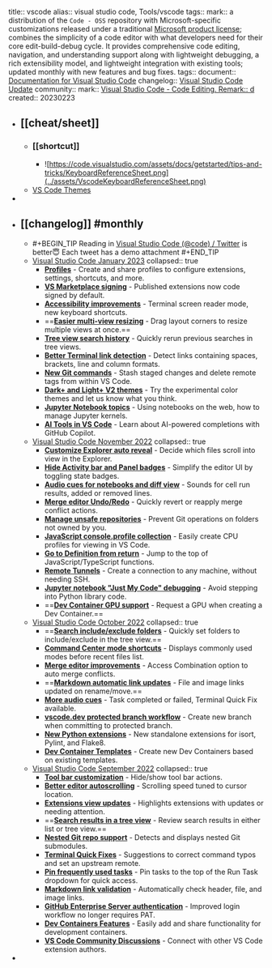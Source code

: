 title:: vscode
alias:: visual studio code, Tools/vscode
tags::
mark:: a distribution of the `Code - OSS` repository with Microsoft-specific customizations released under a traditional [Microsoft product license](https://code.visualstudio.com/License/); combines the simplicity of a code editor with what developers need for their core edit-build-debug cycle. It provides comprehensive code editing, navigation, and understanding support along with lightweight debugging, a rich extensibility model, and lightweight integration with existing tools; updated monthly with new features and bug fixes. 
tags:: 
document:: [Documentation for Visual Studio Code](https://code.visualstudio.com/docs)
changelog:: [Visual Studio Code Update](https://code.visualstudio.com/updates/)
community:: 
mark:: [Visual Studio Code - Code Editing. Remark:: d](https://code.visualstudio.com/)
created:: 20230223

- ## [[cheat/sheet]]
  - ### [[shortcut]]
    - ![https://code.visualstudio.com/assets/docs/getstarted/tips-and-tricks/KeyboardReferenceSheet.png](../assets/VscodeKeyboardReferenceSheet.png)
  - [VS Code Themes](https://vscodethemes.com/)
-
- ## [[changelog]] #monthly
  - #+BEGIN_TIP
    Reading in [Visual Studio Code (@code) / Twitter](https://twitter.com/code) is better😇
    Each tweet has a demo attachment
    #+END_TIP
  - [Visual Studio Code January 2023](https://code.visualstudio.com/updates/v1_75)
    collapsed:: true
    - **[Profiles](https://code.visualstudio.com/updates/v1_75#_profiles)** - Create and share profiles to configure extensions, settings, shortcuts, and more.
    - **[VS Marketplace signing](https://code.visualstudio.com/updates/v1_75#_vs-marketplace-extension-signing)** - Published extensions now code signed by default.
    - **[Accessibility improvements](https://code.visualstudio.com/updates/v1_75#_accessibility)** - Terminal screen reader mode, new keyboard shortcuts.
    - ==**[Easier multi-view resizing](https://code.visualstudio.com/updates/v1_75#_workbench)** - Drag layout corners to resize multiple views at once.==
    - **[Tree view search history](https://code.visualstudio.com/updates/v1_75#_tree-find-history)** - Quickly rerun previous searches in tree views.
    - **[Better Terminal link detection](https://code.visualstudio.com/updates/v1_75#_link-improvements)** - Detect links containing spaces, brackets, line and column formats.
    - **[New Git commands](https://code.visualstudio.com/updates/v1_75#_new-commands)** - Stash staged changes and delete remote tags from within VS Code.
    - **[Dark+ and Light+ V2 themes](https://code.visualstudio.com/updates/v1_75#_preview-features)** - Try the experimental color themes and let us know what you think.
    - **[Jupyter Notebook topics](https://code.visualstudio.com/updates/v1_75#_new-documentation)** - Using notebooks on the web, how to manage Jupyter kernels.
    - **[AI Tools in VS Code](https://code.visualstudio.com/updates/v1_75#_github-copilot)** - Learn about AI-powered completions with GitHub Copilot.
  - [Visual Studio Code November 2022](https://code.visualstudio.com/updates/v1_74)
    collapsed:: true
    - **[Customize Explorer auto reveal](https://code.visualstudio.com/updates/v1_74#_custom-explorer-autoreveal-logic)** - Decide which files scroll into view in the Explorer.
    - **[Hide Activity bar and Panel badges](https://code.visualstudio.com/updates/v1_74#_hide-badges-per-view-container)** - Simplify the editor UI by toggling state badges.
    - **[Audio cues for notebooks and diff view](https://code.visualstudio.com/updates/v1_74#_audio-cues-for-notebook-execution)** - Sounds for cell run results, added or removed lines.
    - **[Merge editor Undo/Redo](https://code.visualstudio.com/updates/v1_74#_merge-editor)** - Quickly revert or reapply merge conflict actions.
    - **[Manage unsafe repositories](https://code.visualstudio.com/updates/v1_74#_manage-unsafe-git-repositories)** - Prevent Git operations on folders not owned by you.
    - **[JavaScript console.profile collection](https://code.visualstudio.com/updates/v1_74#_javascript-debugging)** - Easily create CPU profiles for viewing in VS Code.
    - **[Go to Definition from return](https://code.visualstudio.com/updates/v1_74#_go-to-definition-on-return)** - Jump to the top of JavaScript/TypeScript functions.
    - **[Remote Tunnels](https://code.visualstudio.com/updates/v1_74#_remote-development)** - Create a connection to any machine, without needing SSH.
    - **[Jupyter notebook "Just My Code" debugging](https://code.visualstudio.com/updates/v1_74#_jupyter)** - Avoid stepping into Python library code.
    - ==**[Dev Container GPU support](https://code.visualstudio.com/updates/v1_74#_remote-development-extensions)** - Request a GPU when creating a Dev Container.==
  - [Visual Studio Code October 2022](https://code.visualstudio.com/updates/v1_73)
    collapsed:: true
    - ==**[Search include/exclude folders](https://code.visualstudio.com/updates/v1_73#_include-and-exclude-folders-from-search)** - Quickly set folders to include/exclude in the tree view.==
    - **[Command Center mode shortcuts](https://code.visualstudio.com/updates/v1_73#_command-center-mode-shortcuts)** - Displays commonly used modes before recent files list.
    - **[Merge editor improvements](https://code.visualstudio.com/updates/v1_73#_merge-editor)** - Access Combination option to auto merge conflicts.
    - ==**[Markdown automatic link updates](https://code.visualstudio.com/updates/v1_73#_languages)** - File and image links updated on rename/move.==
    - **[More audio cues](https://code.visualstudio.com/updates/v1_73#_new-audio-cues)** - Task completed or failed, Terminal Quick Fix available.
    - **[vscode.dev protected branch workflow](https://code.visualstudio.com/updates/v1_73#_improved-branch-creation-and-protection-workflows)** - Create new branch when committing to protected branch.
    - **[New Python extensions](https://code.visualstudio.com/updates/v1_73#_python)** - New standalone extensions for isort, Pylint, and Flake8.
    - **[Dev Container Templates](https://code.visualstudio.com/updates/v1_73#_remote-development)** - Create new Dev Containers based on existing templates.
  - [Visual Studio Code September 2022](https://code.visualstudio.com/updates/v1_72)
    collapsed:: true
    - **[Tool bar customization](https://code.visualstudio.com/updates/v1_72#_hide-actions-from-tool-bars)** - Hide/show tool bar actions.
    - **[Better editor autoscrolling](https://code.visualstudio.com/updates/v1_72#_improved-autoscroll-behavior)** - Scrolling speed tuned to cursor location.
    - **[Extensions view updates](https://code.visualstudio.com/updates/v1_72#_extensions)** - Highlights extensions with updates or needing attention.
    - ==**[Search results in a tree view](https://code.visualstudio.com/updates/v1_72#_search)** - Review search results in either list or tree view.==
    - **[Nested Git repo support](https://code.visualstudio.com/updates/v1_72#_source-control)** - Detects and displays nested Git submodules.
    - **[Terminal Quick Fixes](https://code.visualstudio.com/updates/v1_72#_terminal-quick-fixes)** - Suggestions to correct command typos and set an upstream remote.
    - **[Pin frequently used tasks](https://code.visualstudio.com/updates/v1_72#_tasks)** - Pin tasks to the top of the Run Task dropdown for quick access.
    - **[Markdown link validation](https://code.visualstudio.com/updates/v1_72#_markdown-link-validation)** - Automatically check header, file, and image links.
    - **[GitHub Enterprise Server authentication](https://code.visualstudio.com/updates/v1_72#_github-enterprise-server-authentication-support)** - Improved login workflow no longer requires PAT.
    - **[Dev Containers Features](https://code.visualstudio.com/updates/v1_72#_dev-container-features)** - Easily add and share functionality for development containers.
    - **[VS Code Community Discussions](https://code.visualstudio.com/updates/v1_72#_vs-code-community-discussions)** - Connect with other VS Code extension authors.
-